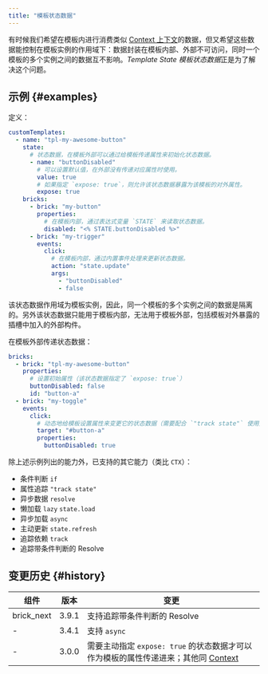 ```yaml
---
title: "模板状态数据"
---
```


有时候我们希望在模板内进行消费类似 [Context 上下文]的数据，但又希望这些数据能控制在模板实例的作用域下：数据封装在模板内部、外部不可访问，同时一个模板的多个实例之间的数据互不影响。*Template State 模板状态数据*正是为了解决这个问题。

## 示例 {#examples}

定义：

```yaml {3-7,12,17}
customTemplates:
  - name: "tpl-my-awesome-button"
    state:
      # 状态数据，在模板外部可以通过给模板传递属性来初始化状态数据。
      - name: "buttonDisabled"
        # 可以设置默认值，在外部没有传递对应属性时使用。
        value: true
        # 如果指定 `expose: true`，则允许该状态数据暴露为该模板的对外属性。
        expose: true
    bricks:
      - brick: "my-button"
        properties:
          # 在模板内部，通过表达式变量 `STATE` 来读取状态数据。
          disabled: "<% STATE.buttonDisabled %>"
      - brick: "my-trigger"
        events:
          click:
            # 在模板内部，通过内置事件处理来更新状态数据。
            action: "state.update"
            args:
              - "buttonDisabled"
              - false
```

该状态数据作用域为模板实例，因此，同一个模板的多个实例之间的数据是隔离的。另外该状态数据只能用于模板内部，无法用于模板外部，包括模板对外暴露的插槽中加入的外部构件。

在模板外部传递状态数据：

```yaml {5,13}
bricks:
  - brick: "tpl-my-awesome-button"
    properties:
      # 设置初始属性（该状态数据指定了 `expose: true`）
      buttonDisabled: false
      id: "button-a"
  - brick: "my-toggle"
    events:
      click:
        # 动态地给模板设置属性来变更它的状态数据（需要配合 `"track state"` 使用）
        target: "#button-a"
        properties:
          buttonDisabled: true
```

除上述示例列出的能力外，已支持的其它能力（类比 `CTX`）：

- 条件判断 `if`
- 属性追踪 `"track state"`
- 异步数据 `resolve`
- 懒加载 `lazy` `state.load`
- 异步加载 `async`
- 主动更新 `state.refresh`
- 追踪依赖 `track`
- 追踪带条件判断的 Resolve

## 变更历史 {#history}

| 组件       | 版本  | 变更                                                                                 |
| ---------- | ----- | ------------------------------------------------------------------------------------ |
| brick_next | 3.9.1 | 支持追踪带条件判断的 Resolve                                                         |
| -          | 3.4.1 | 支持 `async`                                                                         |
| -          | 3.0.0 | 需要主动指定 `expose: true` 的状态数据才可以作为模板的属性传递进来；其他同 [Context] |

[context 上下文]: context.md
[context]: context.md
